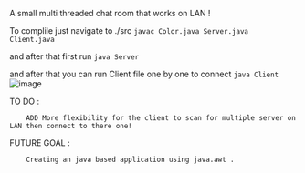 A small multi threaded chat room that works on LAN ! 

  To complile just navigate to ./src
    ` javac Color.java Server.java Client.java `

  and after that first run 
    ` java Server ` 

  and after that you can run Client file one by one to connect 
     ` java Client ` 
![image](https://github.com/user-attachments/assets/f845bb18-10ac-4815-b8c8-833fcc6bb736)



TO DO :
      
        ADD More flexibility for the client to scan for multiple server on LAN then connect to there one!      
     
FUTURE GOAL :
        
        Creating an java based application using java.awt .      
